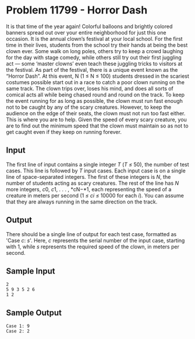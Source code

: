 # Problem 11799 - Horror Dash

It is that time of the year again! Colorful balloons and brightly colored
banners spread out over your entire neighborhood for just this one occasion.
It is the annual clown’s festival at your local school. For the first time in
their lives, students from the school try their hands at being the best clown
ever. Some walk on long poles, others try to keep a crowd laughing for
the day with stage comedy, while others still try out their first juggling act
— some ‘master clowns’ even teach these juggling tricks to visitors at the
festival.
As part of the festival, there is a unique event known as the “Horror
Dash”. At this event, N (1 ≤ N ≤ 100) students dressed in the scariest
costumes possible start out in a race to catch a poor clown running on
the same track. The clown trips over, loses his mind, and does all sorts of
comical acts all while being chased round and round on the track. To keep
the event running for as long as possible, the clown must run fast
enough not to be caught by any of the scary creatures. However, to keep
the audience on the edge of their seats, the clown must not run too fast
either. This is where you are to help. Given the speed of every scary
creature, you are to find out the minimum speed that the clown must
maintain so as not to get caught even if they keep on running forever.

## Input

The first line of input contains a single integer *T* (*T ≤* 50), the
number of test cases. This line is followed by *T* input cases. Each
input case is on a single line of space-separated integers. The first of
these integers is *N*, the number of students acting as scary creatures.
The rest of the line has *N* more integers, *c*0, *c*1, . . . , *cN−*1,
each representing the speed of a creature in meters per second (1 *≤ ci
≤* 10000 for each *i*). You can assume that they are always running in
the same direction on the track.

## Output

There should be a single line of output for each test case, formatted as
'Case *c*: *s*'. Here, *c* represents the serial number of the input
case, starting with 1, while *s* represents the required speed of the
clown, in meters per second.

## Sample Input

```
2
5 9 3 5 2 6
1 2
```

## Sample Output

```
Case 1: 9
Case 2: 2
```
